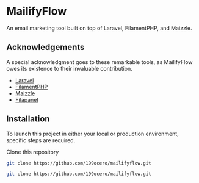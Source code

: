 
# MailifyFlow

An email marketing tool built on top of Laravel, FilamentPHP, and Maizzle.


## Acknowledgements

A special acknowledgment goes to these remarkable tools, as MailifyFlow owes its existence to their invaluable contribution.

- [Laravel](https://laravel.com/)
- [FilamentPHP](https://filamentphp.com/)
- [Maizzle](https://maizzle.com/)
- [Filapanel](https://filapanel.com/)


## Installation

To launch this project in either your local or production environment, specific steps are required.

Clone this repository
```bash
git clone https://github.com/199ocero/mailifyflow.git
```

```bash
git clone https://github.com/199ocero/mailifyflow.git
```
